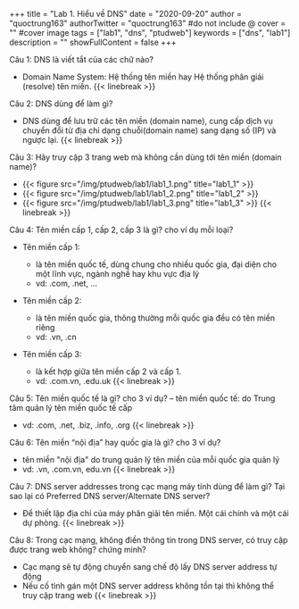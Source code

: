 +++
title = "Lab 1. Hiểu về DNS"
date = "2020-09-20"
author = "quoctrung163"
authorTwitter = "quoctrung163" #do not include @
cover = "" #cover image
tags = ["lab1", "dns", "ptudweb"]
keywords = ["dns", "lab1"]
description = ""
showFullContent = false
+++

Câu 1: DNS là viết tắt của các chữ nào?
- Domain Name System: Hệ thống tên miền hay Hệ thống phân giải (resolve) tên miền.
{{< linebreak >}}

Câu 2: DNS dùng để làm gì?
- DNS dùng để lưu trữ các tên miền (domain name), cung cấp dịch vụ chuyển đổi từ địa chỉ dạng chuỗi(domain name) sang dạng số (IP) và ngược lại.
{{< linebreak >}}

Câu 3: Hãy truy cập 3 trang web mà không cần dùng tới tên miền (domain name)?
- {{< figure src="/img/ptudweb/lab1/lab1_1.png" title="lab1_1" >}}
- {{< figure src="/img/ptudweb/lab1/lab1_2.png" title="lab1_2" >}}
- {{< figure src="/img/ptudweb/lab1/lab1_3.png" title="lab1_3" >}}
{{< linebreak >}}

Câu 4: Tên miền cấp 1, cấp 2, cấp 3 là gì? cho ví dụ mỗi loại?
- Tên miền cấp 1: 
  - là tên miền quốc tế, dùng chung cho nhiều quốc gia, đại diện cho một lĩnh vực, ngành nghề hay khu vực địa lý
  - vd: .com, .net, ...

- Tên miền cấp 2:
  - là tên miền quốc gia, thông thường mỗi quốc gia đều có tên miền riêng
  - vd: .vn, .cn

- Tên miền cấp 3:
  - là kết hợp giữa tên miền cấp 2 và cấp 1.
  - vd: .com.vn, .edu.uk
{{< linebreak >}}

Câu 5: Tên miền quốc tế là gì? cho 3 ví dụ?
– tên miền quốc tế: do Trung tâm quản lý tên miền quốc tế cấp
- vd: .com, .net, .biz, .info, .org
{{< linebreak >}}

Câu 6: Tên miền “nội địa” hay quốc gia là gì? cho 3 ví dụ?
- tên miền "nội địa" do trung quản lý tên miền của mỗi quốc gia quản lý
- vd: .vn, .com.vn, edu.vn
{{< linebreak >}}

Câu 7: DNS server addresses trong cạc mạng máy tính dùng để làm gì? Tại sao lại có Preferred DNS server/Alternate DNS server?
- Để thiết lập địa chỉ của máy phân giải tên miền. Một  cái chính và một cái dự phòng.
{{< linebreak >}}

Câu 8: Trong cạc mạng, không điền thông tin trong DNS server, có truy cập được trang web không? chứng minh?
- Cạc mạng sẽ tự động chuyển sang chế độ lấy DNS server address tự động
- Nếu cố tình gán một DNS server address không tồn tại thì không thể truy cập trang web
{{< linebreak >}}